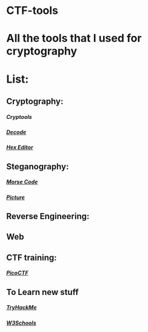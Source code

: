 # CTF-tools
# All the tools that I used for cryptography
# List:

## Cryptography:
##### Cryptools
##### [Decode](https://www.dcode.fr/en)
##### [Hex Editor](https://hexed.it)

    
## Steganography:
##### [Morse Code](https://morsecode.world/international/decoder/audio-decoder-adaptive.html)
##### [Picture](https://stylesuxx.github.io/steganography/)


## Reverse Engineering:
### 

## Web
### 

## CTF training:
##### [PicoCTF](https://picoctf.org)

## To Learn new stuff
##### [TryHackMe](https://tryhackme.com/paths)
##### [W3Schools](https://www.w3schools.com)
